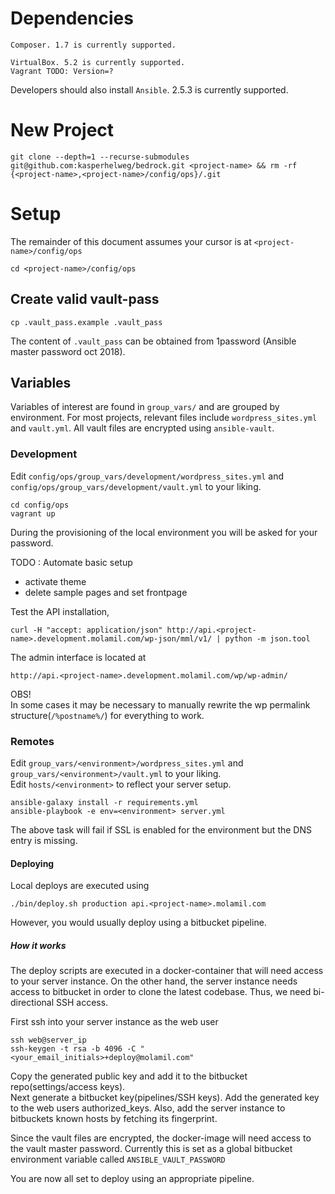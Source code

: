 # Dependencies

    Composer. 1.7 is currently supported.

    VirtualBox. 5.2 is currently supported.  
    Vagrant TODO: Version=?

Developers should also install `Ansible`. 2.5.3 is currently supported.


# New Project

    git clone --depth=1 --recurse-submodules git@github.com:kasperhelweg/bedrock.git <project-name> && rm -rf {<project-name>,<project-name>/config/ops}/.git

# Setup

The remainder of this document assumes your cursor is at `<project-name>/config/ops`

    cd <project-name>/config/ops

## Create valid vault-pass

    cp .vault_pass.example .vault_pass

The content of `.vault_pass` can be obtained from 1password (Ansible master password oct 2018).

## Variables

Variables of interest are found in `group_vars/` and are grouped by environment. For most projects, relevant files include `wordpress_sites.yml` and `vault.yml`. All vault files are encrypted using `ansible-vault`. 

### Development

Edit `config/ops/group_vars/development/wordpress_sites.yml` and `config/ops/group_vars/development/vault.yml` to your liking.

    cd config/ops
    vagrant up

During the provisioning of the local environment you will be asked for your password.

TODO : Automate basic setup
- activate theme  
- delete sample pages and set frontpage

Test the API installation,

    curl -H "accept: application/json" http://api.<project-name>.development.molamil.com/wp-json/mml/v1/ | python -m json.tool

The admin interface is located at 

    http://api.<project-name>.development.molamil.com/wp/wp-admin/

OBS!  
In some cases it may be necessary to manually rewrite the wp permalink structure(`/%postname%/`) for everything to work.


### Remotes

Edit `group_vars/<environment>/wordpress_sites.yml` and `group_vars/<environment>/vault.yml` to your liking.  
Edit `hosts/<environment>` to reflect your server setup.  

    ansible-galaxy install -r requirements.yml
    ansible-playbook -e env=<environment> server.yml

The above task will fail if SSL is enabled for the environment but the DNS entry is missing.

#### Deploying

Local deploys are executed using

    ./bin/deploy.sh production api.<project-name>.molamil.com

However, you would usually deploy using a bitbucket pipeline.

##### How it works

The deploy scripts are executed in a docker-container that will need access to your server instance. On the other hand, the server instance needs access to bitbucket in order to clone the latest codebase. Thus, we need bi-directional SSH access.  

First ssh into your server instance as the web user

    ssh web@server_ip
    ssh-keygen -t rsa -b 4096 -C "<your_email_initials>+deploy@molamil.com"

Copy the generated public key and add it to the bitbucket repo(settings/access keys).  
Next generate a bitbucket key(pipelines/SSH keys). Add the generated key to the web users authorized_keys. Also, add the server instance to bitbuckets known hosts by fetching its fingerprint.

Since the vault files are encrypted, the docker-image will need access to the vault master password. Currently this is set as a global bitbucket environment variable called `ANSIBLE_VAULT_PASSWORD`

You are now all set to deploy using an appropriate pipeline.
